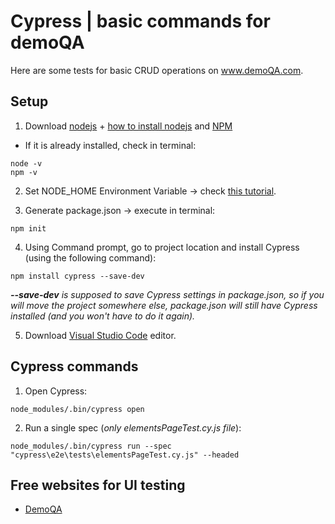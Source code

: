 # Cypress | basic commands for demoQA
Here are some tests for basic CRUD operations on www.demoQA.com.

## Setup

1. Download [nodejs](https://nodejs.org/en/download/) + [how to install nodejs](https://phoenixnap.com/kb/install-node-js-npm-on-windows) and [NPM](https://docs.npmjs.com/cli/v6/commands/npm-install)
- If it is already installed, check in terminal:

```
node -v
npm -v
```

2. Set NODE_HOME Environment Variable -> check [this tutorial](https://youtu.be/F53rDUwiAbU?t=155). 


3. Generate package.json -> execute in terminal:
```
npm init
```

4. Using Command prompt, go to project location and install Cypress (using the following command):
```
npm install cypress --save-dev
```
_**--save-dev** is supposed to save Cypress settings in package.json, so if you will move the project somewhere else, package.json will still have Cypress installed (and you won't have to do it again)._

5. Download [Visual Studio Code](https://www.youtube.com/watch?v=JPZsB_6yHVo) editor.


## Cypress commands

1. Open Cypress:
```
node_modules/.bin/cypress open
```
2. Run a single spec (_only elementsPageTest.cy.js file_):
```
node_modules/.bin/cypress run --spec "cypress\e2e\tests\elementsPageTest.cy.js" --headed
```


## Free websites for UI testing
- [DemoQA](https://demoqa.com/)

